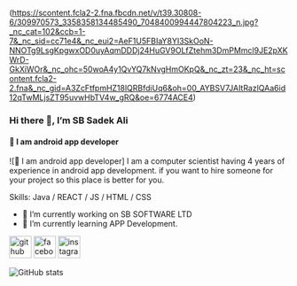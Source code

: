 (https://scontent.fcla2-2.fna.fbcdn.net/v/t39.30808-6/309970573_3358358134485490_7048400994447804223_n.jpg?_nc_cat=102&ccb=1-7&_nc_sid=cc71e4&_nc_eui2=AeF1U5FBIaY8YI3SkOoN-NNOTg9LsgKpgwxOD0uyAqmDDDj24HuGV9OLfZtehm3DmPMmcl9JE2pXKWrD-GkXiWOr&_nc_ohc=50woA4y1QvYQ7kNvgHmOKpQ&_nc_zt=23&_nc_ht=scontent.fcla2-2.fna&_nc_gid=A3ZcFtfpmHZ18lQRBfdiUq6&oh=00_AYBSV7JAItRazlQAa6id12qTwMLjsZT95uvwHbTV4w_gRQ&oe=6774ACE4)


### Hi there 👋,  I’m SB Sadek Ali
#### 👑 I am android app developer
![👑 I am android app developer]
I am a computer scientist having 4 years of experience in android app development. if you want to hire someone for your project so this place is better for you.

Skills: Java / REACT / JS / HTML / CSS

- 🔭 I’m currently working on SB SOFTWARE LTD 
- 🌱 I’m currently learning APP Development. 


[<img src='https://cdn.jsdelivr.net/npm/simple-icons@3.0.1/icons/github.svg' alt='github' height='40'>](https://github.com/SBSadek)  [<img src='https://cdn.jsdelivr.net/npm/simple-icons@3.0.1/icons/facebook.svg' alt='facebook' height='40'>](https://www.facebook.com/SBSadekali)  [<img src='https://cdn.jsdelivr.net/npm/simple-icons@3.0.1/icons/instagram.svg' alt='instagram' height='40'>](https://www.instagram.com/SBSadekali/)  

![GitHub stats](https://github-readme-stats.vercel.app/api?username=SBSadek&show_icons=true)  

